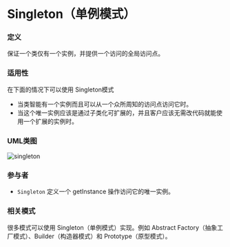# Singleton（单例模式）

### 定义
保证一个类仅有一个实例，并提供一个访问的全局访问点。


### 适用性
在下面的情况下可以使用 Singleton模式
* 当类智能有一个实例而且可以从一个众所周知的访问点访问它时。
* 当这个唯一实例应该是通过子类化可扩展的，并且客户应该无需改代码就能使用一个扩展的实例时。


### UML类图
![singleton](http://ohtd7tndv.bkt.clouddn.com/dp_singleton.png)

### 参与者
* `Singleton` 定义一个 getInstance 操作访问它的唯一实例。

### 相关模式
很多模式可以使用 Singleton（单例模式）实现。例如 Abstract Factory（抽象工厂模式）、Builder（构造器模式）和 Prototype（原型模式）。